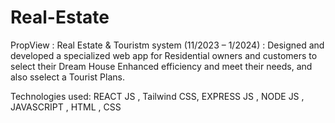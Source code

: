 # Real-Estate

PropView : Real Estate & Touristm system (11/2023 – 1/2024) :
Designed and developed a specialized web app for Residential owners and customers to select their 
Dream House  Enhanced efficiency and meet their needs, and also sselect a Tourist Plans. 

Technologies used: REACT JS , Tailwind CSS, EXPRESS JS , NODE JS , JAVASCRIPT , HTML , CSS 

